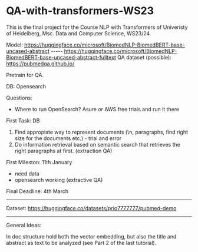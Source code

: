 # QA-with-transformers-WS23
This is the final project for the Course NLP with Transformers of Univeristy of Heidelberg, Msc. Data and Computer Science, WS23/24

Model: https://huggingface.co/microsoft/BiomedNLP-BiomedBERT-base-uncased-abstract     -----   https://huggingface.co/microsoft/BiomedNLP-BiomedBERT-base-uncased-abstract-fulltext
QA dataset (possible): https://pubmedqa.github.io/

Pretrain for QA.

DB: Opensearch

Questions:
  - Where to run OpenSearch? Asure or AWS free trials and run it there

First Task: DB
  1. Find appropiate way to represent documents (\n, paragraphs, find right size for the documents etc.) - trial and error
  2. Do information retrieval based on semantic search that retrieves the right paragraphs at first. (extraction QA)


First Mileston: 11th January
  - need data
  - opensearch working (extractive QA)

Final Deadline: 4th March

**************

Dataset: https://huggingface.co/datasets/prio7777777/pubmed-demo

**************

General Ideas:

In doc structure hold both the vector embedding, but also the title and abstract as text to be analyzed (see Part 2 of the last tutorial).
